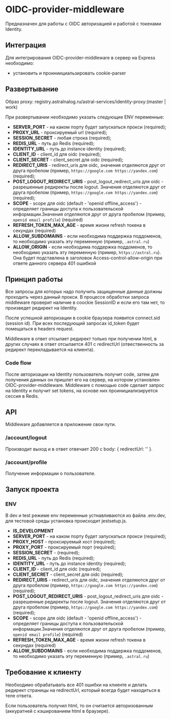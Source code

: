 # OIDC-provider-middleware
Предназначен для работы с OIDC авторизацией и работой с токенами Identity.

## Интеграция
Для интегрирования OIDC-provider-middleware в сервер на Express необходимо:
- установить и проиниициальзировать cookie-parser

## Развертывание
Образ proxy: registry.astralnalog.ru/astral-services/identity-proxy:(master | work)

При развертывании необходимо указать следующие ENV переменные:
- **SERVER_PORT** - на каком порту будет запускаться прокси (required);
- **PROXY_URL** - проксируемый url (required);
- **SESSION_SECRET** - любая строка (required);
- **REDIS_URL** - путь до Redis (required);
- **IDENTITY_URL** - путь до instance identity (required);
- **CLIENT_ID** - client_id для oidc (required);
- **CLIENT_SECRET** - client_secret для oidc (required);
- **REDIRECT_URIS** - redirect_uris для oidc, значения отделяются друг от друга пробелом (пример, ```https://google.com https://yandex.com```) (required);
- **POST_LOGOUT_REDIRECT_URIS** - post_logout_redirect_uris для oidc - разрешенные редиректы после logout. Значения отделяются друг от друга пробелом (пример, ```https://google.com https://yandex.com```) (required);
- **SCOPE** - scope для oidc (default - 'openid offline_access') - определяет границы доступа к пользовательской информации.Значения отделяются друг от друга пробелом (пример, ```openid email profile```) (required)
- **REFRESH_TOKEN_MAX_AGE** - время жизни refresh токена в секундах (required)
- **ALLOW_SUBDOMAINS** - если необходима поддержка поддоменов, то необходимо указать эту переменную (пример, ```.astral.ru```)
- **ALLOW_ORIGIN** - если необходима поддержка поддоменов, то необходимо указать эту переменную (пример, ```https://astral.ru```). Она будет подставлена в заголовок Access-control-allow-origin при ответе данного сервера 401 ошибкой

## Принцип работы
Все запросы для которых надо получить защищенные данные должны проходить через данный прокси.
В процессе обработки запроса middleware проверит наличие в coockie SessionID и если его там нет, то произведет редирект на Identity.

После успешной авторизации в cookie браузера появится connect.sid (session id). При всех последующий запросах id_token будет помещаться в headers request.

Middleware в ответ отсылает редирект только при получении html, в других случаях в ответ отсылается 401 с redirectUrl (отвественность за редирект перекладывается на клиента).

### Code flow
После авторизации на Identity пользователь получит code, затем для получения данных он пришлет его на сервер, на котором установлен OIDC-provider-middleware.
Middleware с помощью code сделает запрос на Identity и получит set tokens, на основе них проинициализируется сессия в Redis.

## API
Middleware добавляется в приложение свои пути.

### /account/logout
Производит выход и в ответ отвечает 200 с body: { redirectUrl: '' }.

### /account/profile
Получение информации о пользователе.

## Запуск проекта
### ENV

В dev и test режиме env переменные устнавливаются из файла .env.dev, для тестовой среды установка происходит jestsetup.js.

- **IS_DEVELOPMENT**
- **SERVER_PORT** - на каком порту будет запускаться прокси (required);
- **PROXY_HOST** - проксируемый хост (required);
- **PROXY_PORT** - проксируемый порт (required);
- **SESSION_SECRET** - (required);
- **REDIS_URL** - путь до Redis (required);
- **IDENTITY_URL** - путь до instance identity (required);
- **CLIENT_ID** - client_id для oidc (required);
- **CLIENT_SECRET** - client_secret для oidc (required);
- **REDIRECT_URIS** - redirect_uris для oidc, значения отделяются друг от друга пробелом (пример, ```https://google.com https://yandex.com```) (required);
- **POST_LOGOUT_REDIRECT_URIS** - post_logout_redirect_uris для oidc - разрешенные редиректы после logout. Значения отделяются друг от друга пробелом (пример, ```https://google.com https://yandex.com```) (required);
- **SCOPE** - scope для oidc (default - 'openid offline_access') - определяет границы доступа к пользовательской информации.Значения отделяются друг от друга пробелом (пример, ```openid email profile```) (required)
- **REFRESH_TOKEN_MAX_AGE** - время жизни refresh токена в секундах (required)
- **ALLOW_SUBDOMAINS** - если необходима поддержка поддоменов, то необходимо указать эту переменную (пример, ```.astral.ru```)

## Требование к клиенту

Необходимо обрабатывать все 401 ошибки на клиенте и делать редирект страницы на redirectUrl, который всегда будет находиться в теле ответа.

Если пользователь получил html, то он считается авторизованным (аккуратней с кэшированием html в браузере).

